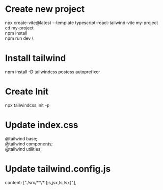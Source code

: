 # Create new project 
npx create-vite@latest --template typescript-react-tailwind-vite my-project \
cd my-project \
npm install \
npm run dev \

# Install tailwind
npm install -D tailwindcss postcss autoprefixer

# Create Init
npx tailwindcss init -p

# Update index.css
@tailwind base;\
@tailwind components;\
@tailwind utilities;

# Update tailwind.config.js
content: ["./src/**/*.{js,jsx,ts,tsx}"],
